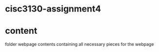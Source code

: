 # cisc3130-assignment4


# content
folder webpage contents containing all necessary pieces for the webpage

